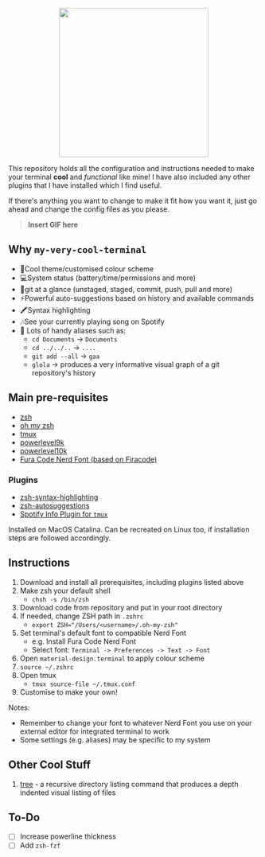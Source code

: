 <p align="center">
    <img width="300" src="https://user-images.githubusercontent.com/15062683/72544747-cf692d00-387f-11ea-90c9-53a04d306e4c.png"/>
</p>

This repository holds all the configuration and instructions needed to make your terminal **cool** and _functional_ like mine! I have also included any other plugins that I have installed which I find useful.

If there's anything you want to change to make it fit how you want it, just go ahead and change the config files as you please.

> **Insert GIF here**

## Why `my-very-cool-terminal`

- 🎨Cool theme/customised colour scheme
- 💻System status (battery/time/permissions and more)
- 🚀git at a glance (unstaged, staged, commit, push, pull and more)
- ⚡️Powerful auto-suggestions based on history and available commands
- 🖍Syntax highlighting
- 🎶See your currently playing song on Spotify
- 🦾 Lots of handy aliases such as:
  - `cd Documents` -> `Documents`
  - `cd ../../..`   -> `....`
  - `git add --all` -> `gaa`
  - `glola` -> produces a very informative visual graph of a git repository's history

## Main pre-requisites

- [zsh](https://www.howtoforge.com/tutorial/how-to-setup-zsh-and-oh-my-zsh-on-linux/)
- [oh my zsh](https://github.com/ohmyzsh/ohmyzsh)
- [tmux](https://linuxize.com/post/getting-started-with-tmux/)
- [powerlevel9k](https://github.com/Powerlevel9k/powerlevel9k)
- [powerlevel10k](https://github.com/romkatv/powerlevel10k)
- [Fura Code Nerd Font (based on Firacode)](https://github.com/ryanoasis/nerd-fonts/blob/master/patched-fonts/FiraCode/Retina/complete/Fura%20Code%20Retina%20Nerd%20Font%20Complete.otf)

### Plugins

- [zsh-syntax-highlighting](https://github.com/zsh-users/zsh-syntax-highlighting)
- [zsh-autosuggestions](https://github.com/zsh-users/zsh-autosuggestions)
- [Spotify Info Plugin for `tmux`](https://github.com/jdxcode/tmux-spotify-info)


Installed on MacOS Catalina. Can be recreated on Linux too, if installation steps are followed accordingly.

## Instructions

1. Download and install all prerequisites, including plugins listed above
2. Make zsh your default shell
    - `chsh -s /bin/zsh`
3. Download code from repository and put in your root directory
4. If needed, change ZSH path in `.zshrc`
    - `export ZSH="/Users/<username>/.oh-my-zsh"`
5. Set terminal's default font to compatible Nerd Font
    - e.g. Install Fura Code Nerd Font
    - Select font: `Terminal -> Preferences -> Text -> Font`
6. Open `material-design.terminal` to apply colour scheme
7. `source ~/.zshrc`
8. Open tmux
    - `tmux source-file ~/.tmux.conf`
9. Customise to make your own!

Notes:

- Remember to change your font to whatever Nerd Font you use on your external editor for integrated terminal to work
- Some settings (e.g. aliases) may be specific to my system

## Other Cool Stuff

1. [tree](https://sourabhbajaj.com/mac-setup/iTerm/tree.html) - a recursive directory listing command that produces a depth indented visual listing of files

## To-Do

- [ ] Increase powerline thickness
- [ ] Add `zsh-fzf`
